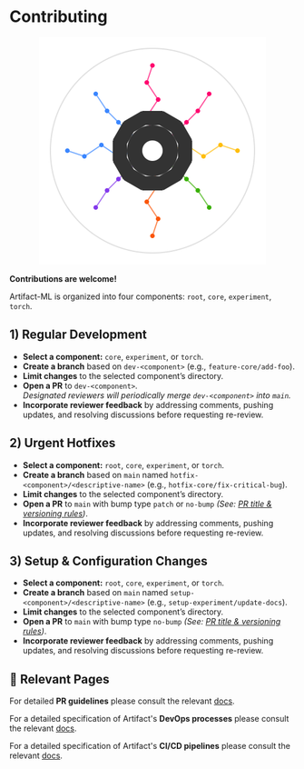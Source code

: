 # Contributing

<p align="center">
  <img src="../../assets/artifact_ml_logo.svg" width="400" alt="Artifact-ML Logo">
</p>

**Contributions are welcome!**

Artifact-ML is organized into four components: `root`, `core`, `experiment`, `torch`.

## 1) Regular Development
- **Select a component:** `core`, `experiment`, or `torch`.
- **Create a branch** based on `dev-<component>` (e.g., `feature-core/add-foo`).
- **Limit changes** to the selected component’s directory.
- **Open a PR** to `dev-<component>`.  
  *Designated reviewers will periodically merge `dev-<component>` into `main`.*
- **Incorporate reviewer feedback** by addressing comments, pushing updates, and resolving discussions before requesting re-review.

## 2) Urgent Hotfixes
- **Select a component:** `root`, `core`, `experiment`, or `torch`.
- **Create a branch** based on `main` named `hotfix-<component>/<descriptive-name>` (e.g., `hotfix-core/fix-critical-bug`).
- **Limit changes** to the selected component’s directory.
- **Open a PR** to `main` with bump type `patch` or `no-bump`
  *(See: [PR title & versioning rules](devops.md#pr-title-conventions))*.
- **Incorporate reviewer feedback** by addressing comments, pushing updates, and resolving discussions before requesting re-review.

## 3) Setup & Configuration Changes
- **Select a component:** `root`, `core`, `experiment`, or `torch`.
- **Create a branch** based on `main` named `setup-<component>/<descriptive-name>` (e.g., `setup-experiment/update-docs`).
- **Limit changes** to the selected component’s directory.
- **Open a PR** to `main` with bump type `no-bump`
*(See: [PR title & versioning rules](devops.md#pr-title-conventions))*.
- **Incorporate reviewer feedback** by addressing comments, pushing updates, and resolving discussions before requesting re-review.

## 🔗 Relevant Pages

For detailed **PR guidelines** please consult the relevant [docs](pull_requests.md).

For a detailed specification of Artifact's **DevOps processes** please consult the relevant [docs](devops_processes.md).

For a detailed specification of Artifact's **CI/CD pipelines** please consult the relevant [docs](cicd_pipelines.md).